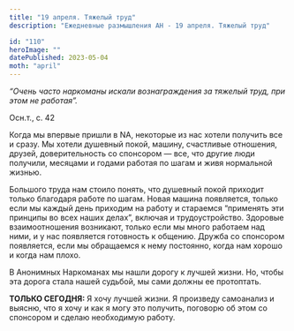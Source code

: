 ```yaml
---
title: "19 апреля. Тяжелый труд"
description: "Ежедневные размышления АН - 19 апреля. Тяжелый труд"

id: "110"
heroImage: ""
datePublished: 2023-05-04
moth: "april"
---
```


_“Очень часто наркоманы искали вознаграждения за тяжелый труд, при этом не
работая”._

Осн.т., с. 42

Когда мы впервые пришли в NA, некоторые из нас хотели получить все и сразу. Мы
хотели душевный покой, машину, счастливые отношения, друзей, доверительность
со спонсором — все, что другие люди получили, месяцами и годами работая по
шагам и живя нормальной жизнью.

Большого труда нам стоило понять, что душевный покой приходит только благодаря
работе по шагам. Новая машина появляется, только если мы каждый день приходим
на работу и стараемся “применять эти принципы во всех наших делах”, включая и
трудоустройство. Здоровые взаимоотношения возникают, только если мы много
работаем над ними, и у нас появляется готовность к общению. Дружба со
спонсором появляется, если мы обращаемся к нему постоянно, когда нам хорошо и
когда нам плохо.

В Анонимных Наркоманах мы нашли дорогу к лучшей жизни. Но, чтобы эта дорога
стала нашей судьбой, мы сами должны ее протоптать.

**ТОЛЬКО СЕГОДНЯ:** Я хочу лучшей жизни. Я произведу самоанализ и выясню, что
я хочу и как я могу это получить, поговорю об этом со спонсором и сделаю
необходимую работу.

